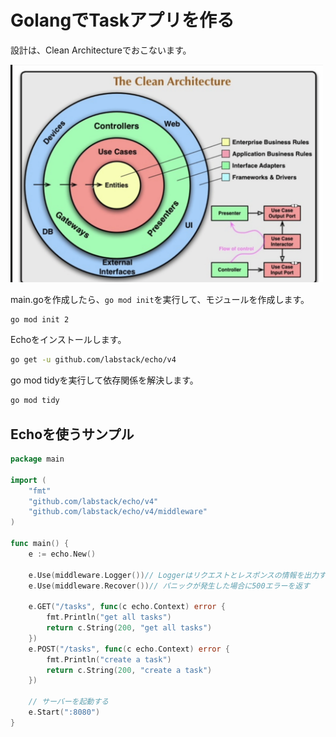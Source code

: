 # GolangでTaskアプリを作る
設計は、Clean Architectureでおこないます。

<img src="./img/clean.png" width="500px">

main.goを作成したら、`go mod init`を実行して、モジュールを作成します。
```bash
go mod init 2
```

Echoをインストールします。
```bash
go get -u github.com/labstack/echo/v4
```

go mod tidyを実行して依存関係を解決します。
```bash
go mod tidy
```

## Echoを使うサンプル

```go
package main

import (
	"fmt"
	"github.com/labstack/echo/v4"
	"github.com/labstack/echo/v4/middleware"
)

func main() {
	e := echo.New()

	e.Use(middleware.Logger())// Loggerはリクエストとレスポンスの情報を出力する
	e.Use(middleware.Recover())// パニックが発生した場合に500エラーを返す

	e.GET("/tasks", func(c echo.Context) error {
		fmt.Println("get all tasks")
		return c.String(200, "get all tasks")
	})
	e.POST("/tasks", func(c echo.Context) error {
		fmt.Println("create a task")
		return c.String(200, "create a task")
	})

	// サーバーを起動する
	e.Start(":8080")
}
```